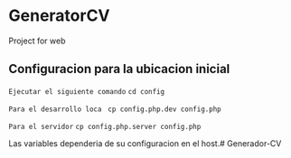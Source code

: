 # GeneratorCV
 Project for web

## Configuracion para la ubicacion inicial

``Ejecutar el siguiente comando``
`cd config`

`` Para el desarrollo loca  ``
`cp config.php.dev config.php`

`` Para el servidor ``
`cp config.php.server config.php `

Las variables dependeria de su configuracion en el host.# Generador-CV
